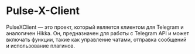 # Pulse-X-Client
PulseXClient — это проект, который  является клиентом для Telegram и аналогичен  Hikka. Он, предназначен для работы с Telegram API и может включать функции, такие как  управление чатами, отправка сообщений и использование плагинов. 
